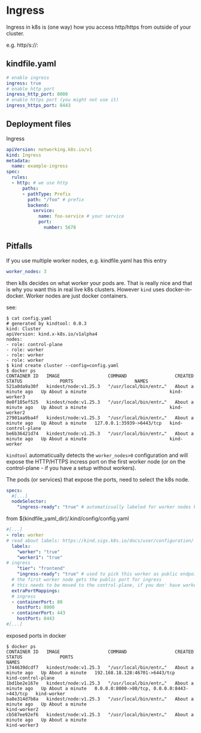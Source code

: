# Ingress

Ingress in k8s is (one way) how you access http/https from outside of your cluster.

e.g. http/s://<ip-of-you-host>:<exposed port>


## kindfile.yaml

```yaml
# enable ingress
ingress: true
# enable http port
ingress_http_port: 8000
# enable https port (you might not use it)
ingress_https_port: 8443
```

## Deployment files

Ingress

```yaml
apiVersion: networking.k8s.io/v1
kind: Ingress
metadata:
  name: example-ingress
spec:
  rules:
  - http: # we use http
      paths:
      - pathType: Prefix
        path: "/foo" # prefix
        backend:
          service:
            name: foo-service # your service
            port:
              number: 5678
```

## Pitfalls

If you use multiple worker nodes, e.g. kindfile.yaml has this entry

```yaml
worker_nodes: 3
```

then k8s decides on what worker your pods are. That is really nice and that is why you want this in real live k8s clusters. However `kind` uses docker-in-docker. Worker nodes are just docker containers.

see:

```shell
$ cat config.yaml
# generated by kindtool: 0.0.3
kind: Cluster
apiVersion: kind.x-k8s.io/v1alpha4
nodes:
- role: control-plane
- role: worker
- role: worker
- role: worker
$ kind create cluster --config=config.yaml
$ docker ps
CONTAINER ID   IMAGE                  COMMAND                  CREATED              STATUS              PORTS                       NAMES
521a0da9a30f   kindest/node:v1.25.3   "/usr/local/bin/entr…"   About a minute ago   Up About a minute                               kind-worker3
0e0f185ef525   kindest/node:v1.25.3   "/usr/local/bin/entr…"   About a minute ago   Up About a minute                               kind-worker2
27901aa9ba4f   kindest/node:v1.25.3   "/usr/local/bin/entr…"   About a minute ago   Up About a minute   127.0.0.1:35939->6443/tcp   kind-control-plane
be6b36421d74   kindest/node:v1.25.3   "/usr/local/bin/entr…"   About a minute ago   Up About a minute                               kind-worker
```

`kindtool` automaticually detects the `worker_nodes>0` configuration and will expose the HTTP/HTTPS incress port on the first worker node (or on the control-plane - if you have a setup without workers).

The pods (or services) that expose the ports, need to select the k8s node.

```yaml
specs:
  #[...]
  nodeSelector:
    "ingress-ready": "true" # automaticually labeled for worker nodes by kindtool
```

from $(kindfile_yaml_dir)/.kind/config/config.yaml

```yaml
#[...]
- role: worker
# read about labels: https://kind.sigs.k8s.io/docs/user/configuration/
  labels:
    "worker": "true"
    "worker1": "true"
# ingress
    "tier": "frontend"
    "ingress-ready": "true" # used to pick this worker as public endpoint port node
  # the first worker node gets the public port for ingress
  # this needs to be moved to the control-plane, if you don' have workers
  extraPortMappings:
  # ingress
  - containerPort: 80
    hostPort: 8000
  - containerPort: 443
    hostPort: 8443
#[...]
```

exposed ports in docker


```shell
$ docker ps
CONTAINER ID   IMAGE                  COMMAND                  CREATED              STATUS              PORTS                                         NAMES
1744639dcdf7   kindest/node:v1.25.3   "/usr/local/bin/entr…"   About a minute ago   Up About a minute   192.168.18.128:46701->6443/tcp                kind-control-plane
1bd1be2e167e   kindest/node:v1.25.3   "/usr/local/bin/entr…"   About a minute ago   Up About a minute   0.0.0.0:8000->80/tcp, 0.0.0.0:8443->443/tcp   kind-worker
ba8e314d7b8a   kindest/node:v1.25.3   "/usr/local/bin/entr…"   About a minute ago   Up About a minute                                                 kind-worker2
cb587ee92ef6   kindest/node:v1.25.3   "/usr/local/bin/entr…"   About a minute ago   Up About a minute                                                 kind-worker3
```
